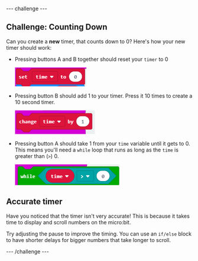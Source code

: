 \--- challenge \---

## Challenge: Counting Down

Can you create a **new** timer, that counts down to 0? Here's how your new timer should work:

+ Pressing buttons A and B together should reset your `timer` to 0
    
    ![צילום מסך](images/clock-challenge-1.png)

+ Pressing button B should add 1 to your timer. Press it 10 times to create a 10 second timer.
    
    ![צילום מסך](images/clock-challenge-2.png)

+ Pressing button A should take 1 from your `time` variable until it gets to 0. This means you'll need a `while` loop that runs as long as the `time` is greater than (`>`) 0.
    
    ![צילום מסך](images/clock-challenge-3.png)

## Accurate timer

Have you noticed that the timer isn't very accurate! This is because it takes time to display and scroll numbers on the micro:bit.

Try adjusting the pause to improve the timing. You can use an `if/else` block to have shorter delays for bigger numbers that take longer to scroll.

\--- /challenge \---